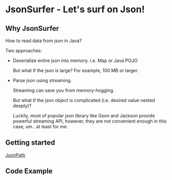 # JsonSurfer - Let's surf on Json!
## Why JsonSurfer
How to read data from json in Java? 

Two approaches:

* Deserialize entire json into memory. i.e. Map or Java POJO

    But what if the json is large? For example, 100 MB or larger.

* Parse json using streaming.

    Streaming can save you from memory-hogging.

    But what if the json object is complicated (i.e. desired value nested deeply)?

    Luckily, most of popular json library like Gson and Jackson provide powerful streaming API, however, they are not convenient enough in this case, um.. at least for me.

## Getting started
[JsonPath](http://goessner.net/articles/JsonPath/)

## Code Example

